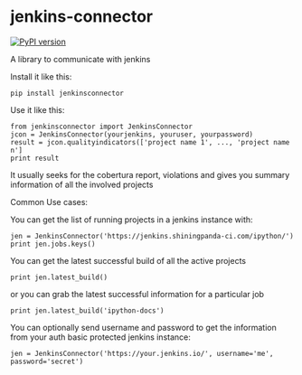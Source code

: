 jenkins-connector
=================

[![PyPI version](https://badge.fury.io/py/jenkinsconnector.svg)](http://badge.fury.io/py/jenkinsconnector)


A library to communicate with jenkins

Install it like this:

    pip install jenkinsconnector


Use it like this:

    from jenkinsconnector import JenkinsConnector
    jcon = JenkinsConnector(yourjenkins, youruser, yourpassword)
    result = jcon.qualityindicators(['project name 1', ..., 'project name n']
    print result

It usually seeks for the cobertura report, violations and gives you summary
information of all the involved projects

Common Use cases:

You can get the list of running projects in a jenkins instance with:

    jen = JenkinsConnector('https://jenkins.shiningpanda-ci.com/ipython/')
    print jen.jobs.keys()

You can get the latest successful build of all the active projects

    print jen.latest_build()

or you can grab the latest successful information for a particular job

    print jen.latest_build('ipython-docs')

You can optionally send username and password to get the information from
your auth basic protected jenkins instance:

    jen = JenkinsConnector('https://your.jenkins.io/', username='me', password='secret')

